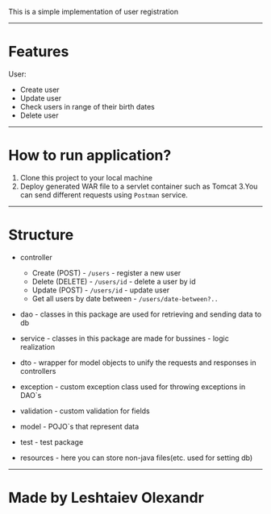 This is a simple implementation of user registration

-------------------------------------------------------------
# Features
User:
* Create user
* Update user
* Check users in range of their birth dates
* Delete user
 --------------------------------------------------------   

# How to run application?

1. Clone this project to your local machine
2. Deploy generated WAR file to a servlet container such as Tomcat
3.You can send different requests using `Postman` service.

----------------------------------

# Structure

* controller
    * Create (POST) - `/users` - register a new user
    * Delete (DELETE) - `/users/id` - delete a user by id
    * Update (POST) - `/users/id` - update user
    * Get all users by date between - `/users/date-between?..`
  
* dao - classes in this package are used for retrieving and sending data to db
* service - classes in this package are made for bussines - logic realization
* dto - wrapper for model objects to unify the requests and responses in controllers
* exception - custom exception class used for throwing exceptions in DAO`s
* validation - custom validation for fields
* model - POJO`s that represent data
* test - test package
* resources - here you can store non-java files(etc. used for setting db)

----------------------------------------

# Made by Leshtaiev Olexandr